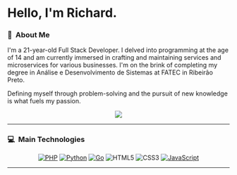 # Hello, I'm Richard.

### 💫 &nbsp;About Me

I'm a 21-year-old Full Stack Developer. I delved into programming at the age of 14 and am currently immersed in crafting and maintaining services and microservices for various businesses. I'm on the brink of completing my degree in Análise e Desenvolvimento de Sistemas at FATEC in Ribeirão Preto.

Defining myself through problem-solving and the pursuit of new knowledge is what fuels my passion.

<p align="center">
    <a href="mailto:richardpuga2002@gmail.com?subject=Hello%Richard%Puga">
        <img src="https://img.shields.io/badge/gmail-%23D14836.svg?&style=for-the-badge&logo=gmail&logoColor=white" />
    </a>
</p>

---

### 💻 &nbsp;Main Technologies

<p align="center">
    <a href="https://www.php.net/"><img src="https://img.shields.io/badge/PHP-777BB4.svg?&style=flat&logo=php&logoColor=white" alt="PHP" /></a>
    <a href="https://www.python.org/"><img src="https://img.shields.io/badge/Python-3776AB.svg?&style=flat&logo=python&logoColor=white" alt="Python" /></a>
    <a href="https://go.dev/"><img src="https://img.shields.io/badge/Go-00ADD8.svg?&style=flat&logo=go&logoColor=white" alt="Go" /></a>
    <img src="https://img.shields.io/badge/HTML5-E34F26.svg?&style=flat&logo=html5&logoColor=white" alt="HTML5" />
    <img src="https://img.shields.io/badge/CSS3-1572B6.svg?&style=flat&logo=css3&logoColor=white" alt="CSS3" />
    <a href="https://developer.mozilla.org/en-US/docs/Learn/JavaScript/"><img src="https://img.shields.io/badge/JavaScript-F7DF1E.svg?&style=flat&logo=javascript&logoColor=black" alt="JavaScript" /></a>
</p>

---
